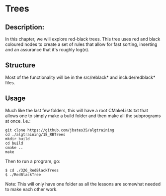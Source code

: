 # Trees
## Description:
In this chapter, we will explore red-black trees. This tree uses red and black coloured nodes to create a set of rules that allow for fast sorting, inserting and an assurance that it's roughly log(n).
## Structure
Most of the functionality will be in the src/reblack* and include/redblack* files. 
## Usage
Much like the last few folders, this will have a root CMakeLists.txt that allows one to simply make a build folder and then make all the subprograms at once. I.e.:

```shell
git clone https://github.com/jbates35/algtraining
cd ./algtraining/18_RBTrees
mkdir build
cd build
cmake ..
make
```
Then to run a program, go:

```
$ cd ./326_RedBlackTrees
$ ./RedBlackTree
```

Note: This will only have one folder as all the lessons are somewhat needed to make each other work.